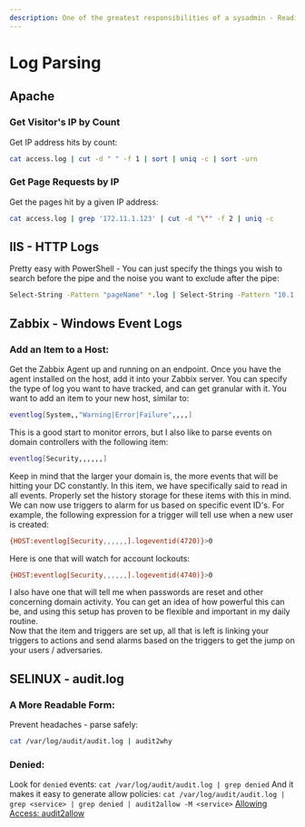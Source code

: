 ```yaml
---
description: One of the greatest responsibilities of a sysadmin - Reading logs.
---
```

# Log Parsing

## Apache

### Get Visitor's IP by Count
Get IP address hits by count:
```bash
cat access.log | cut -d " " -f 1 | sort | uniq -c | sort -urn
```
### Get Page Requests by IP
Get the pages hit by a given IP address:
```bash
cat access.log | grep '172.11.1.123' | cut -d "\"" -f 2 | uniq -c
```
## IIS - HTTP Logs
Pretty easy with PowerShell - You can just specify the things you wish to search before the pipe and the noise you want to exclude after the pipe:
```bash
Select-String -Pattern "pageName" *.log | Select-String -Pattern "10.1.1.12","10.1.1.123" -NotMatch
```
## Zabbix - Windows Event Logs
### Add an Item to a Host:
Get the Zabbix Agent up and running on an endpoint.  Once you have the agent installed on the host, add it into your Zabbix server. You can specify the type of log you want to have tracked, and can get granular with it. You want to add an item to your new host, similar to:
```sh
eventlog[System,,"Warning|Error|Failure",,,,]
```
This is a good start to monitor errors, but I also like to parse events on domain controllers with the following item:
```sh
eventlog[Security,,,,,,]
```
Keep in mind that the larger your domain is, the more events that will be hitting your DC constantly.  In this item, we have specifically said to read in all events.  Properly set the history storage for these items with this in mind. 
We can now use triggers to alarm for us based on specific event ID's. For example, the following expression for a trigger will tell use when a new user is created:
```sh
{HOST:eventlog[Security,,,,,,].logeventid(4720)}>0
```
Here is one that will watch for account lockouts:
```sh
{HOST:eventlog[Security,,,,,,].logeventid(4740)}>0
```
I also have one that will tell me when passwords are reset and other concerning domain activity.  You can get an idea of how powerful this can be, and using this setup has proven to be flexible and important in my daily routine.  
Now that the item and triggers are set up, all that is left is linking your triggers to actions and send alarms based on the triggers to get the jump on your users / adversaries.
## SELINUX - audit.log
### A More Readable  Form:
Prevent headaches - parse safely:
```sh
cat /var/log/audit/audit.log | audit2why
```
### Denied:
Look for `denied` events:  `cat /var/log/audit/audit.log | grep denied`
And it makes it easy to generate allow policies: `cat /var/log/audit/audit.log | grep <service> | grep denied | audit2allow -M <service>`
[Allowing Access: audit2allow](https://access.redhat.com/documentation/en-us/red_hat_enterprise_linux/6/html/security-enhanced_linux/sect-security-enhanced_linux-fixing_problems-allowing_access_audit2allow)